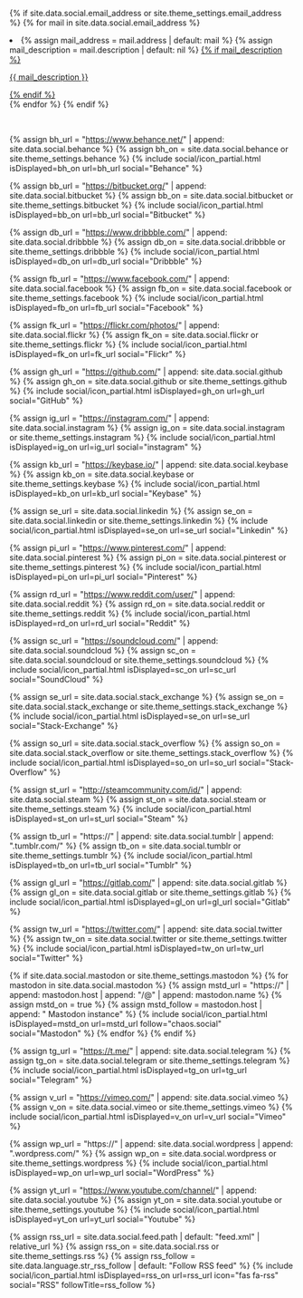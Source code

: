 {% if site.data.social.email_address or site.theme_settings.email_address %}
{% for mail in site.data.social.email_address %}
	<li>
		{% assign mail_address = mail.address | default: mail %}
		{% assign mail_description = mail.description | default: nil %}
		<a href="mailto:{{ mail_address }}" title="{{ site.data.language.str_email }} {{ mail_address }}">
			<span class="fa-stack fa-lg">
				<i class="fas fa-circle fa-stack-2x"></i>
				<i class="fas fa-envelope fa-stack-1x fa-inverse"></i>
			</span>
			{% if mail_description %}
			<span>
				<p>{{ mail_description }}</p>
			</span>
			{% endif %}
		</a>
	</li>
{% endfor %}
{% endif %}

<br/>

{% assign bh_url = "https://www.behance.net/" | append: site.data.social.behance %}
{% assign bh_on = site.data.social.behance or site.theme_settings.behance %}
{% include social/icon_partial.html isDisplayed=bh_on url=bh_url social="Behance" %}

{% assign bb_url = "https://bitbucket.org/" | append: site.data.social.bitbucket %}
{% assign bb_on = site.data.social.bitbucket or site.theme_settings.bitbucket %}
{% include social/icon_partial.html isDisplayed=bb_on url=bb_url social="Bitbucket" %}

{% assign db_url = "https://www.dribbble.com/" | append: site.data.social.dribbble %}
{% assign db_on = site.data.social.dribbble or site.theme_settings.dribbble %}
{% include social/icon_partial.html isDisplayed=db_on url=db_url social="Dribbble" %}

{% assign fb_url = "https://www.facebook.com/" | append: site.data.social.facebook %}
{% assign fb_on = site.data.social.facebook or site.theme_settings.facebook %}
{% include social/icon_partial.html isDisplayed=fb_on url=fb_url social="Facebook" %}

{% assign fk_url = "https://flickr.com/photos/" | append: site.data.social.flickr %}
{% assign fk_on = site.data.social.flickr or site.theme_settings.flickr %}
{% include social/icon_partial.html isDisplayed=fk_on url=fk_url social="Flickr" %}

{% assign gh_url = "https://github.com/" | append: site.data.social.github %}
{% assign gh_on = site.data.social.github or site.theme_settings.github %}
{% include social/icon_partial.html isDisplayed=gh_on url=gh_url social="GitHub" %}

{% assign ig_url = "https://instagram.com/" | append: site.data.social.instagram %}
{% assign ig_on = site.data.social.instagram or site.theme_settings.instagram %}
{% include social/icon_partial.html isDisplayed=ig_on url=ig_url social="instagram" %}

{% assign kb_url = "https://keybase.io/" | append: site.data.social.keybase %}
{% assign kb_on = site.data.social.keybase or site.theme_settings.keybase %}
{% include social/icon_partial.html isDisplayed=kb_on url=kb_url social="Keybase" %}

{% assign se_url = site.data.social.linkedin %}
{% assign se_on = site.data.social.linkedin or site.theme_settings.linkedin %}
{% include social/icon_partial.html isDisplayed=se_on url=se_url social="Linkedin" %}

{% assign pi_url = "https://www.pinterest.com/" | append: site.data.social.pinterest %}
{% assign pi_on = site.data.social.pinterest or site.theme_settings.pinterest %}
{% include social/icon_partial.html isDisplayed=pi_on url=pi_url social="Pinterest" %}

{% assign rd_url = "https://www.reddit.com/user/" | append: site.data.social.reddit %}
{% assign rd_on = site.data.social.reddit or site.theme_settings.reddit %}
{% include social/icon_partial.html isDisplayed=rd_on url=rd_url social="Reddit" %}

{% assign sc_url = "https://soundcloud.com/" | append: site.data.social.soundcloud %}
{% assign sc_on = site.data.social.soundcloud or site.theme_settings.soundcloud %}
{% include social/icon_partial.html isDisplayed=sc_on url=sc_url social="SoundCloud" %}

{% assign se_url = site.data.social.stack_exchange %}
{% assign se_on = site.data.social.stack_exchange or site.theme_settings.stack_exchange %}
{% include social/icon_partial.html isDisplayed=se_on url=se_url social="Stack-Exchange" %}

{% assign so_url = site.data.social.stack_overflow %}
{% assign so_on = site.data.social.stack_overflow or site.theme_settings.stack_overflow %}
{% include social/icon_partial.html isDisplayed=so_on url=so_url social="Stack-Overflow" %}

{% assign st_url = "http://steamcommunity.com/id/" | append: site.data.social.steam %}
{% assign st_on = site.data.social.steam or site.theme_settings.steam %}
{% include social/icon_partial.html isDisplayed=st_on url=st_url social="Steam" %}

{% assign tb_url = "https://" | append: site.data.social.tumblr | append: ".tumblr.com/" %}
{% assign tb_on = site.data.social.tumblr or site.theme_settings.tumblr %}
{% include social/icon_partial.html isDisplayed=tb_on url=tb_url social="Tumblr" %}

{% assign gl_url = "https://gitlab.com/" | append: site.data.social.gitlab %}
{% assign gl_on = site.data.social.gitlab or site.theme_settings.gitlab %}
{% include social/icon_partial.html isDisplayed=gl_on url=gl_url social="Gitlab" %}

{% assign tw_url = "https://twitter.com/" | append: site.data.social.twitter %}
{% assign tw_on = site.data.social.twitter or site.theme_settings.twitter %}
{% include social/icon_partial.html isDisplayed=tw_on url=tw_url social="Twitter" %}

{% if site.data.social.mastodon or site.theme_settings.mastodon %}
	{% for mastodon in site.data.social.mastodon %}
		{% assign mstd_url = "https://" | append: mastodon.host | append: "/@" | append: mastodon.name %}
		{% assign mstd_on = true %}
		{% assign mstd_follow = mastodon.host | append: " Mastodon instance" %}
		{% include social/icon_partial.html isDisplayed=mstd_on url=mstd_url follow="chaos.social" social="Mastodon" %}
	{% endfor %}
{% endif %}

{% assign tg_url = "https://t.me/" | append: site.data.social.telegram %}
{% assign tg_on = site.data.social.telegram or site.theme_settings.telegram %}
{% include social/icon_partial.html isDisplayed=tg_on url=tg_url social="Telegram" %}

{% assign v_url = "https://vimeo.com/" | append: site.data.social.vimeo %}
{% assign v_on = site.data.social.vimeo or site.theme_settings.vimeo %}
{% include social/icon_partial.html isDisplayed=v_on url=v_url social="Vimeo" %}

{% assign wp_url = "https://" | append: site.data.social.wordpress | append: ".wordpress.com/" %}
{% assign wp_on = site.data.social.wordpress or site.theme_settings.wordpress %}
{% include social/icon_partial.html isDisplayed=wp_on url=wp_url social="WordPress" %}

{% assign yt_url = "https://www.youtube.com/channel/" | append: site.data.social.youtube %}
{% assign yt_on = site.data.social.youtube or site.theme_settings.youtube %}
{% include social/icon_partial.html isDisplayed=yt_on url=yt_url social="Youtube" %}

{% assign rss_url = site.data.social.feed.path | default: "feed.xml" | relative_url %}
{% assign rss_on = site.data.social.rss or site.theme_settings.rss %}
{% assign rss_follow = site.data.language.str_rss_follow | default: "Follow RSS feed" %}
{% include social/icon_partial.html isDisplayed=rss_on url=rss_url icon="fas fa-rss" social="RSS" followTitle=rss_follow %}
